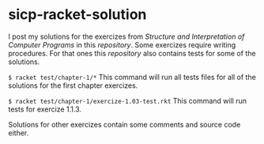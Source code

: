 # sicp-racket-solution

I post my solutions for the exercizes from
*Structure and Interpretation of Computer Programs*
in this _repository_. Some exercizes require writing
procedures. For that ones this _repository_ also contains
tests for some of the solutions. 

`$ racket test/chapter-1/*`
This command will run all tests files for all of the
solutions for the first chapter exercizes.

`$ racket test/chapter-1/exercize-1.03-test.rkt`
This command will run tests for exercize 1.1.3.

Solutions for other exercizes contain some comments and
source code either.

